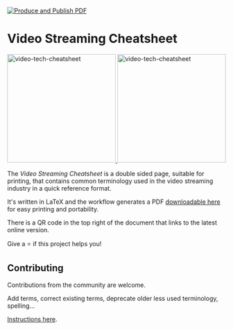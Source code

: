 [![Produce and Publish PDF](https://github.com/robert-will-brown/video-streaming-cheatsheet/actions/workflows/produce-pdf.yml/badge.svg?branch=main)](https://github.com/robert-will-brown/video-streaming-cheatsheet/actions/workflows/produce-pdf.yml)

# Video Streaming Cheatsheet

<p>
  <a href="https://video-streaming-cheatsheet.s3.eu-west-2.amazonaws.com/artifacts/video-streaming-cheatsheet.pdf">
    <img src="https://video-streaming-cheatsheet.s3.eu-west-2.amazonaws.com/artifacts/video-streaming-cheatsheet-thumbnail-p1.jpg" alt="video-tech-cheatsheet" height="250">
    <img src="https://video-streaming-cheatsheet.s3.eu-west-2.amazonaws.com/artifacts/video-streaming-cheatsheet-thumbnail-p2.jpg" alt="video-tech-cheatsheet" height="250">
  </a>
</p>

The *Video Streaming Cheatsheet* is a double sided page, suitable for printing, that contains common terminology used in the video streaming industry in a quick reference format.  

It's written in LaTeX and the workflow generates a PDF [downloadable here](https://video-streaming-cheatsheet.s3.eu-west-2.amazonaws.com/artifacts/video-streaming-cheatsheet.pdf) for easy printing and portability.

There is a QR code in the top right of the document that links to the latest online version.

Give a ⭐️ if this project helps you!

## Contributing

Contributions from the community are welcome.

Add terms, correct existing terms, deprecate older less used terminology, spelling...

[Instructions here](CONTRIBUTING.md).
